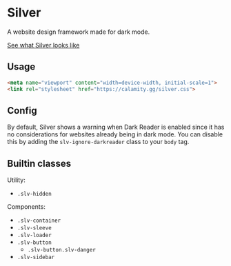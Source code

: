# Silver

A website design framework made for dark mode.

[See what Silver looks like](https://see.slv.do)

## Usage

```HTML
<meta name="viewport" content="width=device-width, initial-scale=1">
<link rel="stylesheet" href="https://calamity.gg/silver.css">
```

## Config

By default, Silver shows a warning when Dark Reader is enabled since it has no considerations for websites already being in dark mode. You can disable this by adding the `slv-ignore-darkreader` class to your `body` tag.

## Builtin classes

Utility:
- `.slv-hidden`

Components:
- `.slv-container`
- `.slv-sleeve`
- `.slv-loader`
- `.slv-button`
	- `.slv-button.slv-danger`
- `.slv-sidebar`
